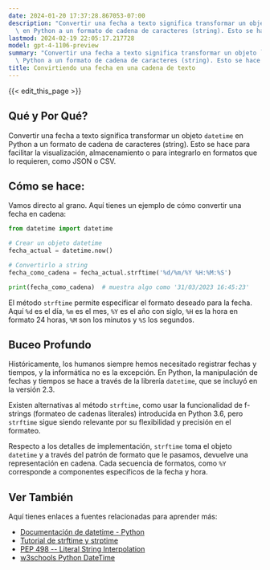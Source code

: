 ```yaml
---
date: 2024-01-20 17:37:28.867053-07:00
description: "Convertir una fecha a texto significa transformar un objeto `datetime`\
  \ en Python a un formato de cadena de caracteres (string). Esto se hace para\u2026"
lastmod: 2024-02-19 22:05:17.217728
model: gpt-4-1106-preview
summary: "Convertir una fecha a texto significa transformar un objeto `datetime` en\
  \ Python a un formato de cadena de caracteres (string). Esto se hace para\u2026"
title: Convirtiendo una fecha en una cadena de texto
---
```


{{< edit_this_page >}}

## Qué y Por Qué?
Convertir una fecha a texto significa transformar un objeto `datetime` en Python a un formato de cadena de caracteres (string). Esto se hace para facilitar la visualización, almacenamiento o para integrarlo en formatos que lo requieren, como JSON o CSV.

## Cómo se hace:
Vamos directo al grano. Aquí tienes un ejemplo de cómo convertir una fecha en cadena:

```Python
from datetime import datetime

# Crear un objeto datetime
fecha_actual = datetime.now()

# Convertirlo a string
fecha_como_cadena = fecha_actual.strftime('%d/%m/%Y %H:%M:%S')

print(fecha_como_cadena)  # muestra algo como '31/03/2023 16:45:23'
```

El método `strftime` permite especificar el formato deseado para la fecha. Aquí `%d` es el día, `%m` es el mes, `%Y` es el año con siglo, `%H` es la hora en formato 24 horas, `%M` son los minutos y `%S` los segundos.

## Buceo Profundo
Históricamente, los humanos siempre hemos necesitado registrar fechas y tiempos, y la informática no es la excepción. En Python, la manipulación de fechas y tiempos se hace a través de la librería `datetime`, que se incluyó en la versión 2.3.

Existen alternativas al método `strftime`, como usar la funcionalidad de f-strings (formateo de cadenas literales) introducida en Python 3.6, pero `strftime` sigue siendo relevante por su flexibilidad y precisión en el formateo. 

Respecto a los detalles de implementación, `strftime` toma el objeto `datetime` y a través del patrón de formato que le pasamos, devuelve una representación en cadena. Cada secuencia de formatos, como `%Y` corresponde a componentes específicos de la fecha y hora.

## Ver También
Aquí tienes enlaces a fuentes relacionadas para aprender más:

- [Documentación de datetime - Python](https://docs.python.org/3/library/datetime.html)
- [Tutorial de strftime y strptime](https://strftime.org/)
- [PEP 498 -- Literal String Interpolation](https://www.python.org/dev/peps/pep-0498/)
- [w3schools Python DateTime](https://www.w3schools.com/python/python_datetime.asp)
